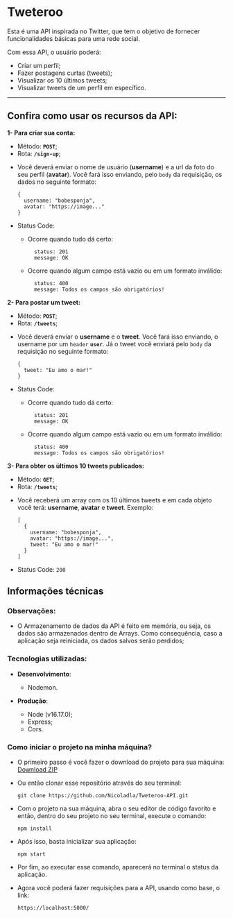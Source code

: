 # Tweteroo

Esta é uma API inspirada no Twitter, que tem o objetivo de fornecer funcionalidades básicas para uma rede social.

Com essa API, o usuário poderá:

  * Criar um perfil;
  * Fazer postagens curtas (tweets);
  * Visualizar os 10 últimos tweets;
  * Visualizar tweets de um perfil em específico.

---

## Confira como usar os recursos da API:

**1- Para criar sua conta:**

  * Método: **`POST`**;
  * Rota: **`/sign-up`**;
  
  - Você deverá enviar o nome de usuário (**username**) e a url da foto do seu perfil (**avatar**). Você fará isso enviando, pelo `body` da requisição, os dados no seguinte formato:
  
    ```
    {
      username: "bobesponja",
      avatar: "https://image..."
    } 
    ```

  * Status Code:
    * Ocorre quando tudo dá certo:
    
      ```
        status: 201 
        message: OK
      ```

    * Ocorre quando algum campo está vazio ou em um formato inválido:

      ```
        status: 400
        message: Todos os campos são obrigatórios!
      ```

**2- Para postar um tweet:**

  * Método: **`POST`**;
  * Rota: **`/tweets`**;
  
  - Você deverá enviar o **username** e o **tweet**. Você fará isso enviando, o username por um `header` **`user`**. Já o tweet você enviará pelo `body` da requisição no seguinte formato:
  
    ```
    {
      tweet: "Eu amo o mar!"
    }
    ```

  * Status Code:
    * Ocorre quando tudo dá certo:
    
      ```
        status: 201 
        message: OK
      ```

    * Ocorre quando algum campo está vazio ou em um formato inválido:

      ```
        status: 400
        message: Todos os campos são obrigatórios!
      ```

**3- Para obter os últimos 10 tweets publicados:**

  * Método: **`GET`**;
  * Rota: **`/tweets`**;

  - Você receberá um array com os 10 últimos tweets e em cada objeto você terá: **username**, **avatar** e **tweet**. Exemplo:

      ```
      [
        {
          username: "bobesponja",
          avatar: "https://image...",
          tweet: "Eu amo o mar!"
        }
      ]
    ```

  * Status Code: `200`

## Informações técnicas

###  Observações:

* O Armazenamento de dados da API é feito em memória, ou seja, os dados são armazenados dentro de Arrays. Como consequência, caso a aplicação seja reiniciada, os dados salvos serão perdidos;

### Tecnologias utilizadas:

- **Desenvolvimento**:
  - Nodemon.

- **Produção**:
  - Node (v16.17.0);
  - Express;
  - Cors.

### Como iniciar o projeto na minha máquina?

- O primeiro passo é você fazer o download do projeto para sua máquina: [Download ZIP](https://github.com/Nicoladla/Tweteroo-API/archive/refs/heads/main.zip)

- Ou então clonar esse repositório através do seu terminal:

  ```
  git clone https://github.com/Nicoladla/Tweteroo-API.git
  ```

- Com o projeto na sua máquina, abra o seu editor de código favorito e então, dentro do seu projeto no seu terminal, execute o comando:

  ```
  npm install
  ```

- Após isso, basta inicializar sua aplicação:

  ```
  npm start
  ```

- Por fim, ao executar esse comando, aparecerá no terminal o status da aplicação.

- Agora você poderá fazer requisições para a API, usando como base, o link:


  ```
  https://localhost:5000/
  ```
